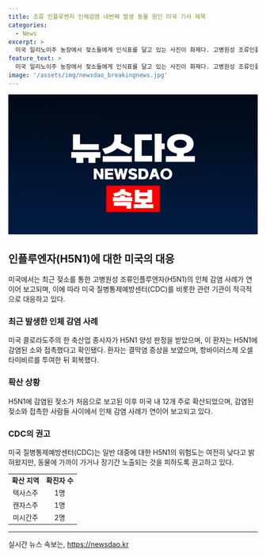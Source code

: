 ```yaml
---
title: 조류 인플루엔자 인체감염 네번째 발생 동물 원인 미국 기사 제목
categories:
  - News
excerpt: >
  미국 일리노이주 농장에서 젖소들에게 인식표를 달고 있는 사진이 화제다. 고병원성 조류인플루엔자(H5N1)에 감염된 농장 종사자가 발생해 미국에서 이에 대한 주의가 증폭되고 있다. CDC는 종사자가 양성 반응을 보이며, 독감 치료에 사용되는 오셀타미비르 투약 후 회복됐다고 전했다. 이에 앞서 텍사스와 캔자스에서의 감염 사례가 발표된 데 이어, 미시간주에서 또 다른 사례가 보고되면서 관련 우려가 확산되고 있다. CDC는 대중에게 동물과의 접촉을 피하도록 권고하고 있지만, 일반 대중에 대한 위험은 낮다고 설명했다.
feature_text: >
  미국 일리노이주 농장에서 젖소들에게 인식표를 달고 있는 사진이 화제다. 고병원성 조류인플루엔자(H5N1)에 감염된 농장 종사자가 발생해 미국에서 이에 대한 주의가 증폭되고 있다. CDC는 종사자가 양성 반응을 보이며, 독감 치료에 사용되는 오셀타미비르 투약 후 회복됐다고 전했다. 이에 앞서 텍사스와 캔자스에서의 감염 사례가 발표된 데 이어, 미시간주에서 또 다른 사례가 보고되면서 관련 우려가 확산되고 있다. CDC는 대중에게 동물과의 접촉을 피하도록 권고하고 있지만, 일반 대중에 대한 위험은 낮다고 설명했다.
image: '/assets/img/newsdao_breakingnews.jpg'
---
```


<p><img src="/assets/img/newsdao_breakingnews.jpg" alt="ranknews 속보" /></p>

<h2 data-ke-size="size26">인플루엔자(H5N1)에 대한 미국의 대응</h2>

<p data-ke-size="size16">미국에서는 최근 젖소를 통한 고병원성 조류인플루엔자(H5N1)의 인체 감염 사례가 연이어 보고되며, 이에 따라 미국 질병통제예방센터(CDC)를 비롯한 관련 기관이 적극적으로 대응하고 있다.</p>

<h3>최근 발생한 인체 감염 사례</h3>

<p data-ke-size="size16">미국 콜로라도주의 한 축산업 종사자가 H5N1 양성 판정을 받았으며, 이 환자는 H5N1에 감염된 소와 접촉했다고 확인됐다. 환자는 결막염 증상을 보였으며, 항바이러스제 오셀타미비르를 투여한 뒤 회복했다.</p>

<h3>확산 상황</h3>

<p data-ke-size="size16">H5N1에 감염된 젖소가 처음으로 보고된 이후 미국 내 12개 주로 확산되었으며, 감염된 젖소와 접촉한 사람들 사이에서 인체 감염 사례가 연이어 보고되고 있다.</p>

<h3>CDC의 권고</h3>

<p data-ke-size="size16">미국 질병통제예방센터(CDC)는 일반 대중에 대한 H5N1의 위험도는 여전히 낮다고 밝혀왔지만, 동물에 가까이 가거나 장기간 노출되는 것을 피하도록 권고하고 있다.</p>

<table style="width: 100%;" data-ke-size="size16">
    <tbody>
        <tr>
            <td style="text-align: center; height: 17px;"><b>확산 지역</b></td>
            <td style="text-align: center; height: 17px;"><b>확진자 수</b></td>
        </tr>
        <tr>
            <td style="text-align: center; height: 17px;">텍사스주</td>
            <td style="text-align: center; height: 17px;">1명</td>
        </tr>
        <tr>
            <td style="text-align: center; height: 17px;">캔자스주</td>
            <td style="text-align: center; height: 17px;">1명</td>
        </tr>
        <tr>
            <td style="text-align: center; height: 17px;">미시간주</td>
            <td style="text-align: center; height: 17px;">2명</td>
        </tr>
    </tbody>
</table>

<hr data-ke-align="center" />
실시간 뉴스 속보는, <a href="https://newsdao.kr" rel="dofollow">https://newsdao.kr</a>


